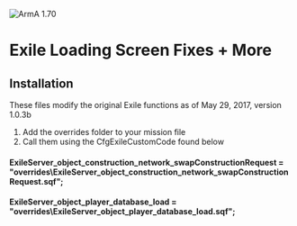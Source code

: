 ![ArmA 1.70](https://img.shields.io/badge/Arma-1.70-blue.svg)

# Exile Loading Screen Fixes + More

## Installation
These files modify the original Exile functions as of May 29, 2017, version 1.0.3b
1. Add the overrides folder to your mission file 
2. Call them using the CfgExileCustomCode found below

#### ExileServer_object_construction_network_swapConstructionRequest = "overrides\ExileServer_object_construction_network_swapConstructionRequest.sqf";
#### ExileServer_object_player_database_load = "overrides\ExileServer_object_player_database_load.sqf";